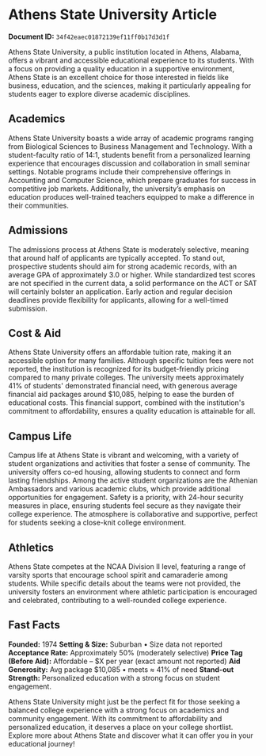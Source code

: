 # Athens State University Article

**Document ID:** `34f42eaec01872139ef11ff0b17d3d1f`

Athens State University, a public institution located in Athens, Alabama, offers a vibrant and accessible educational experience to its students. With a focus on providing a quality education in a supportive environment, Athens State is an excellent choice for those interested in fields like business, education, and the sciences, making it particularly appealing for students eager to explore diverse academic disciplines.

## Academics
Athens State University boasts a wide array of academic programs ranging from Biological Sciences to Business Management and Technology. With a student-faculty ratio of 14:1, students benefit from a personalized learning experience that encourages discussion and collaboration in small seminar settings. Notable programs include their comprehensive offerings in Accounting and Computer Science, which prepare graduates for success in competitive job markets. Additionally, the university’s emphasis on education produces well-trained teachers equipped to make a difference in their communities.

## Admissions
The admissions process at Athens State is moderately selective, meaning that around half of applicants are typically accepted. To stand out, prospective students should aim for strong academic records, with an average GPA of approximately 3.0 or higher. While standardized test scores are not specified in the current data, a solid performance on the ACT or SAT will certainly bolster an application. Early action and regular decision deadlines provide flexibility for applicants, allowing for a well-timed submission.

## Cost & Aid
Athens State University offers an affordable tuition rate, making it an accessible option for many families. Although specific tuition fees were not reported, the institution is recognized for its budget-friendly pricing compared to many private colleges. The university meets approximately 41% of students' demonstrated financial need, with generous average financial aid packages around $10,085, helping to ease the burden of educational costs. This financial support, combined with the institution's commitment to affordability, ensures a quality education is attainable for all.

## Campus Life
Campus life at Athens State is vibrant and welcoming, with a variety of student organizations and activities that foster a sense of community. The university offers co-ed housing, allowing students to connect and form lasting friendships. Among the active student organizations are the Athenian Ambassadors and various academic clubs, which provide additional opportunities for engagement. Safety is a priority, with 24-hour security measures in place, ensuring students feel secure as they navigate their college experience. The atmosphere is collaborative and supportive, perfect for students seeking a close-knit college environment.

## Athletics
Athens State competes at the NCAA Division II level, featuring a range of varsity sports that encourage school spirit and camaraderie among students. While specific details about the teams were not provided, the university fosters an environment where athletic participation is encouraged and celebrated, contributing to a well-rounded college experience.

## Fast Facts
**Founded:** 1974
**Setting & Size:** Suburban • Size data not reported
**Acceptance Rate:** Approximately 50% (moderately selective)
**Price Tag (Before Aid):** Affordable – $X per year (exact amount not reported)
**Aid Generosity:** Avg package $10,085 • meets ≈ 41% of need
**Stand-out Strength:** Personalized education with a strong focus on student engagement.

Athens State University might just be the perfect fit for those seeking a balanced college experience with a strong focus on academics and community engagement. With its commitment to affordability and personalized education, it deserves a place on your college shortlist. Explore more about Athens State and discover what it can offer you in your educational journey!
